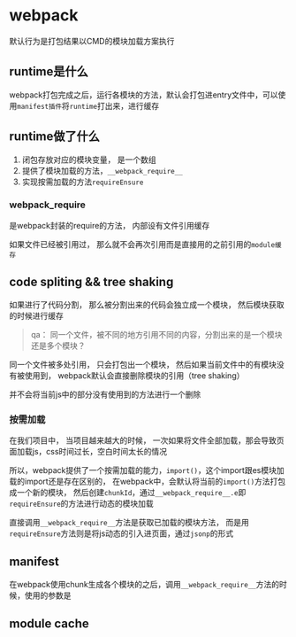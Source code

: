 # webpack

默认行为是打包结果以CMD的模块加载方案执行

## runtime是什么

webpack打包完成之后，运行各模块的方法，默认会打包进entry文件中，可以使用`manifest插件`将`runtime`打出来，进行缓存

## runtime做了什么

1. 闭包存放对应的模块变量， 是一个数组
2. 提供了模块加载的方法，`__webpack_require__`
3. 实现按需加载的方法`requireEnsure`

### __webpack_require__

是webpack封装的require的方法， 内部设有文件引用缓存

如果文件已经被引用过， 那么就不会再次引用而是直接用的之前引用的`module缓存`

## code spliting && tree shaking

如果进行了代码分割， 那么被分割出来的代码会独立成一个模块， 然后模块获取的时候进行缓存

> qa： 同一个文件，被不同的地方引用不同的内容，分割出来的是一个模块还是多个模块？

同一个文件被多处引用， 只会打包出一个模块， 然后如果当前文件中的有模块没有被使用到， webpack默认会直接删除模块的引用（tree shaking）

并不会将当前js中的部分没有使用到的方法进行一个删除

### 按需加载

在我们项目中， 当项目越来越大的时候， 一次如果将文件全部加载，那会导致页面加载js，css时间过长，空白时间太长的情况

所以，webpack提供了一个按需加载的能力，`import()`，这个import跟es模块加载的import还是存在区别的， 在webpack中，会默认将当前的`import()`方法打包成一个新的模块， 然后创建`chunkId`，通过`__webpack_require__.e`即`requireEnsure`的方法进行动态的模块加载

直接调用`__webpack_require__`方法是获取已加载的模块方法， 而是用`requireEnsure`方法则是将js动态的引入进页面，通过`jsonp`的形式

## manifest

在webpack使用chunk生成各个模块的之后，调用`__webpack_require__`方法的时候，使用的参数是

## module cache